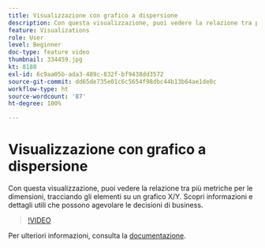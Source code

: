 ```yaml
---
title: Visualizzazione con grafico a dispersione
description: Con questa visualizzazione, puoi vedere la relazione tra più metriche per le dimensioni, tracciando gli elementi su un grafico X/Y. Scopri informazioni e dettagli utili che possono agevolare le decisioni di business.
feature: Visualizations
role: User
level: Beginner
doc-type: feature video
thumbnail: 334459.jpg
kt: 8188
exl-id: 6c9aa05b-ada3-489c-832f-bf9438dd3572
source-git-commit: dd65de735e01c6c5654f98dbc44b13b64ae1de0c
workflow-type: ht
source-wordcount: '87'
ht-degree: 100%

---
```


# Visualizzazione con grafico a dispersione

Con questa visualizzazione, puoi vedere la relazione tra più metriche per le dimensioni, tracciando gli elementi su un grafico X/Y. Scopri informazioni e dettagli utili che possono agevolare le decisioni di business.

>[!VIDEO](https://video.tv.adobe.com/v/334459/?quality=12&learn=on)

Per ulteriori informazioni, consulta la [documentazione](https://experienceleague.adobe.com/docs/analytics/analyze/analysis-workspace/visualizations/scatterplot.html?lang=it).
